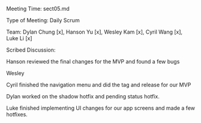 Meeting Time: sect05.md

Type of Meeting: Daily Scrum

Team: Dylan Chung [x], Hanson Yu [x], Wesley Kam [x], Cyril Wang [x], Luke Li [x]

Scribed Discussion:

Hanson reviewed the final changes for the MVP and found a few bugs

Wesley

Cyril finished the navigation menu and did the tag and release for our MVP 

Dylan worked on the shadow hotfix and pending status hotfix.

Luke finished implementing UI changes for our app screens and made a few hotfixes.
